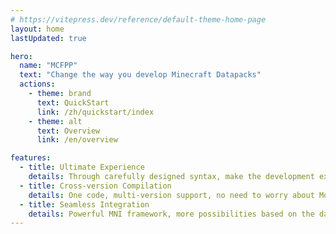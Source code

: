 ```yaml
---
# https://vitepress.dev/reference/default-theme-home-page
layout: home
lastUpdated: true

hero:
  name: "MCFPP"
  text: "Change the way you develop Minecraft Datapacks"
  actions:
    - theme: brand
      text: QuickStart
      link: /zh/quickstart/index
    - theme: alt
      text: Overview
      link: /en/overview

features:
  - title: Ultimate Experience
    details: Through carefully designed syntax, make the development experience of data packs more smooth
  - title: Cross-version Compilation
    details: One code, multi-version support, no need to worry about Mojang's weekly changes
  - title: Seamless Integration
    details: Powerful MNI framework, more possibilities based on the data pack compilation period
---
```



